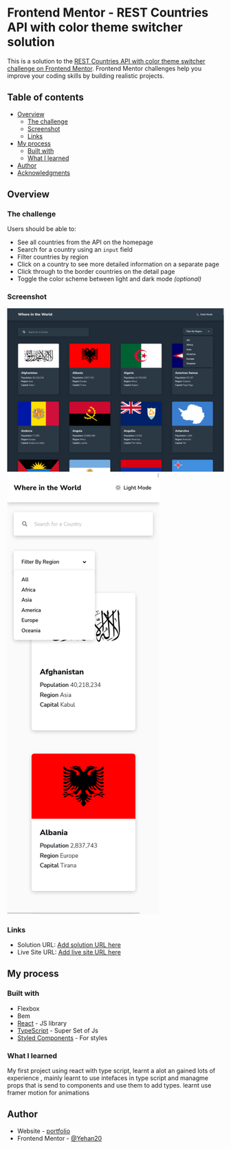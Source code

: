 # Frontend Mentor - REST Countries API with color theme switcher solution

This is a solution to the [REST Countries API with color theme switcher challenge on Frontend Mentor](https://www.frontendmentor.io/challenges/rest-countries-api-with-color-theme-switcher-5cacc469fec04111f7b848ca). Frontend Mentor challenges help you improve your coding skills by building realistic projects. 

## Table of contents

- [Overview](#overview)
  - [The challenge](#the-challenge)
  - [Screenshot](#screenshot)
  - [Links](#links)
- [My process](#my-process)
  - [Built with](#built-with)
  - [What I learned](#what-i-learned)
- [Author](#author)
- [Acknowledgments](#acknowledgments)


## Overview

### The challenge

Users should be able to:

- See all countries from the API on the homepage
- Search for a country using an `input` field
- Filter countries by region
- Click on a country to see more detailed information on a separate page
- Click through to the border countries on the detail page
- Toggle the color scheme between light and dark mode *(optional)*

### Screenshot

![](./src/assets/images/large.png)
![](./src/assets/images/small.png)

### Links

- Solution URL: [Add solution URL here](https://your-solution-url.com)
- Live Site URL: [Add live site URL here](https://your-live-site-url.com)

## My process

### Built with


- Flexbox
- Bem
- [React](https://reactjs.org/) - JS library
- [TypeScript](https://www.typescriptlang.org/) - Super Set of Js
- [Styled Components](https://styled-components.com/) - For styles


### What I learned

My first project using react with type script, learnt a alot an gained lots of experience , mainly learnt to  use intefaces in type script and managme props that is send to components and use them to add types. learnt use framer motion for animations


## Author

- Website - [portfolio](https://yehan-nilanga.netlify.app/)
- Frontend Mentor - [@Yehan20](https://www.frontendmentor.io/profile/Yehan20)
